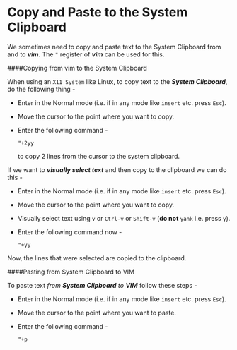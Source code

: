 Copy and Paste to the System Clipboard
===

We sometimes need to copy and paste text to the System Clipboard from and to ***vim***.
The `"` register of ***vim*** can be used for this.

####Copying from vim to the System Clipboard

When using an `X11 System` like Linux, to copy text to the ***System Clipboard***,
do the following thing -

 * Enter in the Normal mode (i.e. if in any mode like `insert` etc. press `Esc`).
 * Move the cursor to the point where you want to copy.
 * Enter the following command - 

   ```vim
   "+2yy
   ```
   to copy 2 lines from the cursor to the system clipboard.
   
If we want to ***visually select text*** and then copy to the clipboard we can do this -

 * Enter in the Normal mode (i.e. if in any mode like `insert` etc. press `Esc`).
 * Move the cursor to the point where you want to copy.
 * Visually select text using `v` or `Ctrl-v` or `Shift-v` (**do not** `yank` i.e. press `y`).
 * Enter the following command now -

   ```vim
   "+yy
   ```

Now, the lines that were selected are copied to the clipboard.


####Pasting from System Clipboard to VIM

To paste text *from* ***System Clipboard*** *to* ***VIM*** follow these steps - 

 * Enter in the Normal mode (i.e. if in any mode like `insert` etc. press `Esc`).
 * Move the cursor to the point where you want to paste.
 * Enter the following command - 
 
   ```vim
   "+p
   ```
